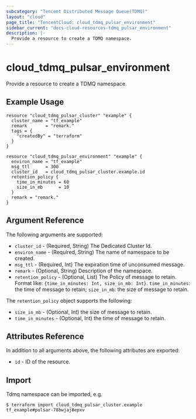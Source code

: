 ```yaml
---
subcategory: "Tencent Distributed Message Queue(TDMQ)"
layout: "cloud"
page_title: "TencentCloud: cloud_tdmq_pulsar_environment"
sidebar_current: "docs-cloud-resources-tdmq_pulsar_environment"
description: |-
  Provide a resource to create a TDMQ namespace.
---
```


# cloud_tdmq_pulsar_environment

Provide a resource to create a TDMQ namespace.

## Example Usage

```hcl
resource "cloud_tdmq_pulsar_cluster" "example" {
  cluster_name = "tf_example"
  remark       = "remark."
  tags = {
    "createdBy" = "terraform"
  }
}

resource "cloud_tdmq_pulsar_environment" "example" {
  environ_name = "tf_example"
  msg_ttl      = 300
  cluster_id   = cloud_tdmq_pulsar_cluster.example.id
  retention_policy {
    time_in_minutes = 60
    size_in_mb      = 10
  }
  remark = "remark."
}
```

## Argument Reference

The following arguments are supported:

* `cluster_id` - (Required, String) The Dedicated Cluster Id.
* `environ_name` - (Required, String) The name of namespace to be created.
* `msg_ttl` - (Required, Int) The expiration time of unconsumed message.
* `remark` - (Optional, String) Description of the namespace.
* `retention_policy` - (Optional, List) The Policy of message to retain. Format like: `{time_in_minutes: Int, size_in_mb: Int}`. `time_in_minutes`: the time of message to retain; `size_in_mb`: the size of message to retain.

The `retention_policy` object supports the following:

* `size_in_mb` - (Optional, Int) the size of message to retain.
* `time_in_minutes` - (Optional, Int) the time of message to retain.

## Attributes Reference

In addition to all arguments above, the following attributes are exported:

* `id` - ID of the resource.



## Import

Tdmq namespace can be imported, e.g.

```
$ terraform import cloud_tdmq_pulsar_cluster.example tf_example#pulsar-78bwjaj8epxv
```

